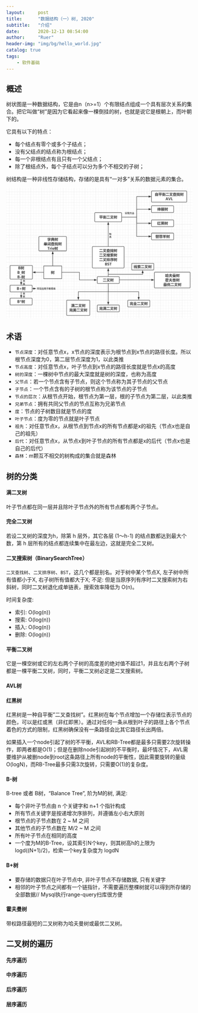 ```yaml
---
layout:     post
title:      "数据结构（一）树, 2020"
subtitle:   "介绍"
date:       2020-12-13 08:54:00
author:     "Ruer"
header-img: "img/bg/hello_world.jpg"
catalog: true
tags:
    - 软件基础
---
```


## 概述

树状图是一种数据结构，它是由n（n>=1）个有限结点组成一个具有层次关系的集合。把它叫做“树”是因为它看起来像一棵倒挂的树，也就是说它是根朝上，而叶朝下的。

它具有以下的特点：

* 每个结点有零个或多个子结点；
* 没有父结点的结点称为根结点；
* 每一个非根结点有且只有一个父结点；
* 除了根结点外，每个子结点可以分为多个不相交的子树；

树结构是一种非线性存储结构，存储的是具有“一对多”关系的数据元素的集合。

![1](/img/SoftwareBase/Tree/树的分类.png)

## 术语

* `节点深度`：对任意节点x，x节点的深度表示为根节点到x节点的路径长度。所以根节点深度为0，第二层节点深度为1，以此类推
* `节点高度`：对任意节点x，叶子节点到x节点的路径长度就是节点x的高度
* `树的深度`：一棵树中节点的最大深度就是树的深度，也称为高度
* `父节点`：若一个节点含有子节点，则这个节点称为其子节点的父节点
* `子节点`：一个节点含有的子树的根节点称为该节点的子节点
* `节点的层次`：从根节点开始，根节点为第一层，根的子节点为第二层，以此类推
* `兄弟节点`：拥有共同父节点的节点互称为兄弟节点
* `度`：节点的子树数目就是节点的度
* `叶子节点`：度为零的节点就是叶子节点
* `祖先`：对任意节点x，从根节点到节点x的所有节点都是x的祖先（节点x也是自己的祖先）
* `后代`：对任意节点x，从节点x到叶子节点的所有节点都是x的后代（节点x也是自己的后代）
* `森林`：m颗互不相交的树构成的集合就是森林

## 树的分类

#### 满二叉树

叶子节点都在同一层并且除叶子节点外的所有节点都有两个子节点。

#### 完全二叉树

若设二叉树的深度为h，除第 h 层外，其它各层 (1～h-1) 的结点数都达到最大个数，第 h 层所有的结点都连续集中在最左边，这就是完全二叉树。

#### 二叉搜索树（BinarySearchTree）

`二叉查找树`、`二叉排序树`、`BST`，这几个都是别名。对于树中某个节点X, 左子树中所有值都小于X, 右子树所有值都大于X; 不足: 但是当原序列有序时二叉搜索树为右斜树，同时二叉树退化成单链表，搜索效率降低为 O(n)。

时间复杂度:

* 索引: O(log(n))
* 搜索: O(log(n))
* 插入: O(log(n))
* 删除: O(log(n))

#### 平衡二叉树

它是一棵空树或它的左右两个子树的高度差的绝对值不超过1，并且左右两个子树都是一棵平衡二叉树，同时，平衡二叉树必定是二叉搜索树。

#### AVL树

#### 红黑树

红黑树是一种自平衡”二叉查找树”。红黑树在每个节点增加一个存储位表示节点的颜色，可以是红或黑（非红即黑）。通过对任何一条从根到叶子的路径上各个节点着色的方式的限制，红黑树确保没有一条路径会比其它路径长出两倍。

如果插入一个node引起了树的不平衡，AVL和RB-Tree都是最多只需要2次旋转操作，即两者都是O(1)；但是在删除node引起树的不平衡时，最坏情况下，AVL需要维护从被删node到root这条路径上所有node的平衡性，因此需要旋转的量级O(logN)，而RB-Tree最多只需3次旋转，只需要O(1)的复杂度。

#### B-树

B-tree 或者 B树，“Balance Tree”, 阶为M的树, 满足:

* 每个非叶子节点由 n 个关键字和 n+1 个指针构成
* 所有节点关键字是按递增次序排列，并遵循左小右大原则
* 根节点的子节点数在 2 ~ M 之间
* 其他节点的子节点数在 M/2 ~ M 之间
* 所有叶子节点在相同的高度
* 一个度为M的B-Tree，设其索引N个key，则其树高h的上限为 logd((N+1)/2)，检索一个key复杂度为 logdN

#### B+树

* 要存储的数据只在叶子节点中, 非叶子节点不存储数据, 只有关键字
* 相邻的叶子节点之间都有一个链指针，不需要遍历整棵树就可以得到所存储的全部数据// Mysql执行range-query扫库很方便

#### 霍夫曼树

带权路径最短的二叉树称为哈夫曼树或最优二叉树。

## 二叉树的遍历

#### 先序遍历

#### 中序遍历

#### 后序遍历

#### 层序遍历